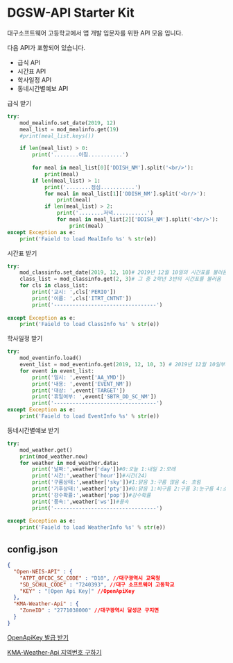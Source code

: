 # DGSW-API Starter Kit

대구소프트웨어 고등학교에서 앱 개발 입문자를 위한 API 모음 입니다.

다음 API가 포함되어 있습니다.
- 급식 API
- 시간표 API
- 학사일정 API
- 동네시간별예보 API

급식 받기
```python
try:
    mod_mealinfo.set_date(2019, 12)
    meal_list = mod_mealinfo.get(19)
    #print(meal_list.keys())

    if len(meal_list) > 0:
        print('........아침...........')
        
        for meal in meal_list[0]['DDISH_NM'].split('<br/>'):
            print(meal)
        if len(meal_list) > 1:
            print('........점심...........')
            for meal in meal_list[1]['DDISH_NM'].split('<br/>'):
                print(meal)
            if len(meal_list) > 2:
                print('........저녁...........')
                for meal in meal_list[2]['DDISH_NM'].split('<br/>'):
                    print(meal)
except Exception as e:
    print('Faield to load MealInfo %s' % str(e))
```

시간표 받기
```python
try:
    mod_classinfo.set_date(2019, 12, 10)# 2019년 12월 10일의 시간표를 불러옴
    class_list = mod_classinfo.get(2, 3)# 그 중 2학년 3반의 시간표를 불러옴
    for cls in class_list:
        print('교시: ',cls['PERIO'])
        print('이름: ',cls['ITRT_CNTNT'])
        print('---------------------------------')
        
except Exception as e:
    print('Faield to load ClassInfo %s' % str(e))
```
학사일정 받기
```python
try:
    mod_eventinfo.load()
    event_list = mod_eventinfo.get(2019, 12, 10, 3) # 2019년 12월 10일부터 최대 3개의 일정을 불러옴
    for event in event_list:
        print('일시: ',event['AA_YMD'])
        print('내용: ',event['EVENT_NM'])
        print('대상: ',event['TARGET'])
        print('휴일여부: ',event['SBTR_DD_SC_NM'])
        print('---------------------------------')
except Exception as e:
    print('Faield to load EventInfo %s' % str(e))
```
동네시간별예보 받기
```python
try:
    mod_weather.get()
    print(mod_weather.now)
    for weather in mod_weather.data:
        print('날짜:',weather['day'])#0:오늘 1:내일 2:모레
        print('시간:',weather['hour'])#시간(24)
        print('구름상태:',weather['sky'])#1:맑음 3:구름 많음 4: 흐림
        print('기후상태:',weather['pty'])#0:맑음 1:비구름 2:구름 3:눈구름 4:소나기
        print('강수확률:',weather['pop'])#강수확률
        print('풍속:',weather['ws'])#풍속
        print('---------------------------------')
        
except Exception as e:
    print('Faield to load WeatherInfo %s' % str(e))
```

## config.json

```json
{
  "Open-NEIS-API" : {
    "ATPT_OFCDC_SC_CODE" : "D10", //대구광역시 교육청
    "SD_SCHUL_CODE" : "7240393", //대구 소프트웨어 고둥학교
    "KEY" : "[Open Api Key]" //OpenApiKey
  },
  "KMA-Weather-Api" : {
    "ZoneID" : "2771038000" //대구광역시 달성군 구지면
  }
}
```

[OpenApiKey 발급 받기](https://open.neis.go.kr/portal/guide/actKeyPage.do)

[KMA-Weather-Api 지역번호 구하기](http://www.weather.go.kr/weather/lifenindustry/sevice_rss.jsp)